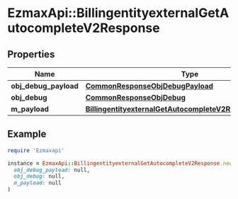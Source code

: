 # EzmaxApi::BillingentityexternalGetAutocompleteV2Response

## Properties

| Name | Type | Description | Notes |
| ---- | ---- | ----------- | ----- |
| **obj_debug_payload** | [**CommonResponseObjDebugPayload**](CommonResponseObjDebugPayload.md) |  |  |
| **obj_debug** | [**CommonResponseObjDebug**](CommonResponseObjDebug.md) |  | [optional] |
| **m_payload** | [**BillingentityexternalGetAutocompleteV2ResponseMPayload**](BillingentityexternalGetAutocompleteV2ResponseMPayload.md) |  |  |

## Example

```ruby
require 'Ezmaxapi'

instance = EzmaxApi::BillingentityexternalGetAutocompleteV2Response.new(
  obj_debug_payload: null,
  obj_debug: null,
  m_payload: null
)
```


